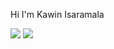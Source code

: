 Hi I'm Kawin Isaramala

<div>
  <img src="https://img.shields.io/badge/Instagram-833AB4?logo=instagram&logocolor=white">
  <img src="https://img.shields.io/badge/Facebook-blue?logo=facebook&logocolor=white">
</div>
